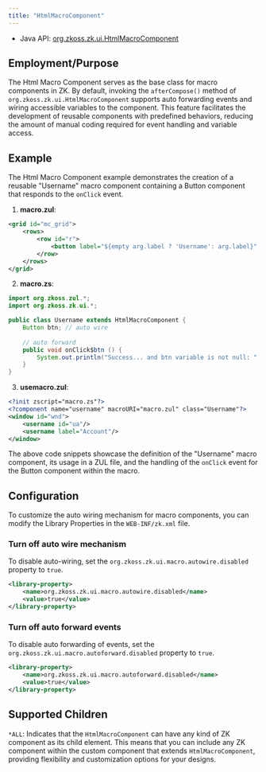 ```yaml
---
title: "HtmlMacroComponent"
---
```



- Java API: [org.zkoss.zk.ui.HtmlMacroComponent](https://www.zkoss.org/javadoc/latest/zk/org/zkoss/zk/ui/HtmlMacroComponent.html)

## Employment/Purpose

The Html Macro Component serves as the base class for macro components in ZK. By default, invoking the `afterCompose()` method of `org.zkoss.zk.ui.HtmlMacroComponent` supports auto forwarding events and wiring accessible variables to the component. This feature facilitates the development of reusable components with predefined behaviors, reducing the amount of manual coding required for event handling and variable access.

## Example

The Html Macro Component example demonstrates the creation of a reusable "Username" macro component containing a Button component that responds to the `onClick` event.

1. **macro.zul**:
```xml
<grid id="mc_grid">
	<rows>
		<row id="r">
			<button label="${empty arg.label ? 'Username': arg.label}" id="btn"/>
		</row>
	</rows>
</grid>
```

2. **macro.zs**:
```java
import org.zkoss.zul.*;
import org.zkoss.zk.ui.*;

public class Username extends HtmlMacroComponent {
	Button btn; // auto wire
	
	// auto forward
	public void onClick$btn () {
		System.out.println("Success... and btn variable is not null: " + (btn != null));
	}
}
```

3. **usemacro.zul**:
```xml
<?init zscript="macro.zs"?>
<?component name="username" macroURI="macro.zul" class="Username"?>
<window id="wnd">
	<username id="ua"/>
	<username label="Account"/>
</window>
```

The above code snippets showcase the definition of the "Username" macro component, its usage in a ZUL file, and the handling of the `onClick` event for the Button component within the macro.

## Configuration

To customize the auto wiring mechanism for macro components, you can modify the Library Properties in the `WEB-INF/zk.xml` file.

### Turn off auto wire mechanism
To disable auto-wiring, set the `org.zkoss.zk.ui.macro.autowire.disabled` property to `true`.

```xml
<library-property>
	<name>org.zkoss.zk.ui.macro.autowire.disabled</name>
    <value>true</value>
</library-property>
```

### Turn off auto forward events
To disable auto forwarding of events, set the `org.zkoss.zk.ui.macro.autoforward.disabled` property to `true`.

```xml
<library-property>
	<name>org.zkoss.zk.ui.macro.autoforward.disabled</name>
    <value>true</value>
</library-property>
```

## Supported Children

`*ALL`: Indicates that the `HtmlMacroComponent` can have any kind of ZK component as its child element. This means that you can include any ZK component within the custom component that extends `HtmlMacroComponent`, providing flexibility and customization options for your designs.